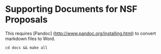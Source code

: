 Supporting Documents for NSF Proposals
======================================

This requires [Pandoc] (http://www.pandoc.org/installing.html) to convert
markdown files to Word.

    cd docs && make all

